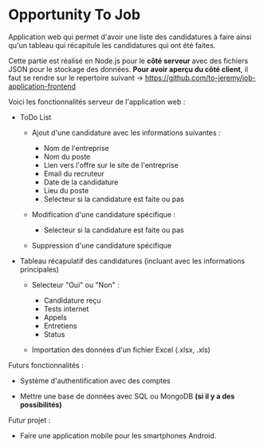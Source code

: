 # Opportunity To Job

Application web qui permet d'avoir une liste des candidatures à faire ainsi qu'un tableau qui récapitule les candidatures qui ont été faites.

Cette partie est réalisé en Node.js pour le <b>côté serveur</b> avec des fichiers JSON pour le stockage des données. <b>Pour avoir aperçu du côté client</b>, il faut se rendre sur le repertoire suivant -> https://github.com/to-jeremy/job-application-frontend

Voici les fonctionnalités serveur de l'application web :

- ToDo List
    - Ajout d'une candidature avec les informations suivantes :
        - Nom de l'entreprise
        - Nom du poste
        - Lien vers l'offre sur le site de l'entreprise
        - Email du recruteur
        - Date de la candidature
        - Lieu du poste
        - Selecteur si la candidature est faite ou pas
        
    - Modification d'une candidature spécifique :
        - Selecteur si la candidature est faite ou pas

    - Suppression d'une candidature spécifique

- Tableau récapulatif des candidatures (incluant avec les informations principales)
    - Selecteur "Oui" ou "Non" :
        - Candidature reçu
        - Tests internet
        - Appels
        - Entretiens
        - Status

    - Importation des données d'un fichier Excel (.xlsx, .xls)

Futurs fonctionnalités :

- Système d'authentification avec des comptes

- Mettre une base de données avec SQL ou MongoDB <b>(si il y a des possibilités)</b>

Futur projet :

- Faire une application mobile pour les smartphones Android.